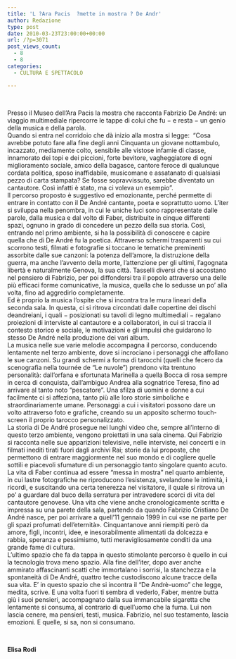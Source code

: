 ```yaml
---
title: 'L ?Ara Pacis  ?mette in mostra ? De Andr'
author: Redazione
type: post
date: 2010-03-23T23:00:00+00:00
url: /?p=3071
post_views_count:
  - 8
  - 8
categories:
  - CULTURA E SPETTACOLO

---
```

&nbsp;

Presso il Museo dell&rsquo;Ara Pacis la mostra che racconta Fabrizio De Andr&eacute;: un viaggio multimediale ripercorre le tappe di colui che fu &minus; e resta &minus; un genio della musica e della parola.  
Quando si entra nel corridoio che d&agrave; inizio alla mostra si legge:&nbsp; &ldquo;Cosa avrebbe potuto fare alla fine degli anni Cinquanta un giovane nottambulo, incazzato, mediamente colto, sensibile alle vistose infamie di classe, innamorato dei topi e dei piccioni, forte bevitore, vagheggiatore di ogni miglioramento sociale, amico della bagasce, cantore feroce di qualunque cordata politica, sposo inaffidabile, musicomane e assatanato di qualsiasi pezzo di carta stampata? Se fosse sopravvissuto, sarebbe diventato un cantautore. Cos&igrave; infatti &egrave; stato, ma ci voleva un esempio&rdquo;.  
Il percorso proposto &egrave; suggestivo ed emozionante, perch&eacute; permette di entrare in contatto con il De Andr&eacute; cantante, poeta e soprattutto uomo. L&rsquo;iter si sviluppa nella penombra, in cui le uniche luci sono rappresentate dalle parole, dalla musica e dal volto di Faber, distribuite in cinque differenti spazi, ognuno in grado di concedere un pezzo della sua storia. Cos&igrave;, entrando nel primo ambiente, si ha la possibilit&agrave; di conoscere e capire quella che di De Andr&eacute; fu la poetica. Attraverso schermi trasparenti su cui scorrono testi, filmati e fotografie si toccano le tematiche preminenti assorbite dalle sue canzoni: la potenza dell&rsquo;amore, la distruzione della guerra, ma anche l&rsquo;avvento della morte, l&rsquo;attenzione per gli ultimi, l&rsquo;agognata libert&agrave; e naturalmente Genova, la sua citt&agrave;. Tasselli diversi che si accostano nel pensiero di Fabrizio, per poi diffondersi tra il popolo attraverso una delle pi&ugrave; efficaci forme comunicative, la musica, quella che lo sedusse un po&rsquo; alla volta, fino ad aggredirlo completamente.  
Ed &egrave; proprio la musica l&rsquo;ospite che si incontra tra le mura lineari della seconda sala. In questa, ci si ritrova circondati dalle copertine dei dischi deandreiani, i quali &minus; posizionati su tavoli di legno multimediali &minus; regalano proiezioni di interviste al cantautore e a collaboratori, in cui si traccia il contesto storico e sociale, le motivazioni e gli impulsi che guidarono lo stesso De Andr&eacute; nella produzione dei vari album.  
La musica nelle sue varie melodie accompagna il percorso, conducendo lentamente nel terzo ambiente, dove si incrociano i personaggi che affollano le sue canzoni. Su grandi schermi a forma di tarocchi (quelli che fecero da scenografia nella tourn&eacute;e de &ldquo;Le nuvole&rdquo;) prendono vita trentuno personalit&agrave;: dall&rsquo;orfana e sfortunata Marinella a quella Bocca di rosa sempre in cerca di conquista, dall&rsquo;ambiguo Andrea alla sognatrice Teresa, fino ad arrivare al tanto noto &ldquo;pescatore&rdquo;. Una sfilza di uomini e donne a cui facilmente ci si affeziona, tanto pi&ugrave; alle loro storie simboliche e straordinariamente umane. Personaggi a cui i visitatori possono dare un volto attraverso foto e grafiche, creando su un apposito schermo touch&#45;screen il proprio tarocco personalizzato.  
La storia di De Andr&eacute; prosegue nei lunghi video che, sempre all&rsquo;interno di questo terzo ambiente, vengono proiettati in una sala cinema. Qui Fabrizio si racconta nelle sue apparizioni televisive, nelle interviste, nei concerti e in filmati inediti tirati fuori dagli archivi Rai; storie da lui proposte, che permettono di entrare maggiormente nel suo mondo e di cogliere quelle sottili e piacevoli sfumature di un personaggio tanto singolare quanto acuto.  
La vita di Faber continua ad essere &ldquo;messa in mostra&rdquo; nel quarto ambiente, in cui lastre fotografiche ne riproducono l&rsquo;esistenza, svelandone le intimit&agrave;, i ricordi, e suscitando una certa tenerezza nel visitatore, il quale si ritrova un po&rsquo; a guardare dal buco della serratura per intravedere scorci di vita del cantautore genovese. Una vita che viene anche cronologicamente scritta e impressa su una parete della sala, partendo da quando Fabrizio Cristiano De Andr&eacute; nasce, per poi arrivare a quell&rsquo;11 gennaio 1999 in cui &laquo;se ne parte per gli spazi profumati dell&rsquo;eternit&agrave;&raquo;. Cinquantanove anni riempiti per&ograve; da amore, figli, incontri, idee, e inesorabilmente alimentati da dolcezza e rabbia, speranza e pessimismo, tutti meravigliosamente conditi da una grande fame di cultura.  
L&rsquo;ultimo spazio che fa da tappa in questo stimolante percorso &egrave; quello in cui la tecnologia trova meno spazio. Alla fine dell&rsquo;iter, dopo aver anche ammirato affascinanti scatti che immortalano i sorrisi, la stanchezza e la spontaneit&agrave; di De Andr&eacute;, quattro teche custodiscono alcune tracce della sua vita. E&#8217; in questo spazio che si incontra il &ldquo;De Andr&egrave;&#45;uomo&rdquo; che legge, medita, scrive. E una volta fuori ti sembra di vederlo, Faber, mentre butta gi&ugrave; i suoi pensieri, accompagnato dalla sua immancabile sigaretta che lentamente si consuma, al contrario di quell&rsquo;uomo che la fuma. Lui non lascia cenere, ma pensieri, testi, musica. Fabrizio, nel suo testamento, lascia emozioni. E quelle, si sa, non si consumano.&nbsp;

&nbsp;

**Elisa Rodi**